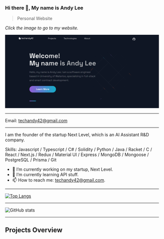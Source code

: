 ### Hi there 👋, My name is Andy Lee

> Personal Website

_Click the image to go to my website._

[![my_website_frontpage](./my_website_frontpage.png)](https://techandy42.com)

---

Email: techandy42@gmail.com

---

I am the founder of the startup Next Level, which is an AI Assistant R&D company.

Skills: Javascript / Typescript / C# / Solidity / Python / Java / Racket / C / React / Next.js / Redux / Material UI / Express / MongoDB / Mongoose / PostgreSQL / Prisma / Git  

- 🔭 I’m currently working on my startup, Next Level.
- 🌱 I’m currently learning API stuff.
- 📫 How to reach me: techandy42@gmail.com. 
  
---

[![Top Langs](https://github-readme-stats.vercel.app/api/top-langs/?username=gitHubAndyLee2020)](https://github.com/anuraghazra/github-readme-stats)

---

![GitHub stats](https://github-readme-stats.vercel.app/api?username=gitHubAndyLee2020&show_icons=true)  
  
---
  
## Projects Overview
  




